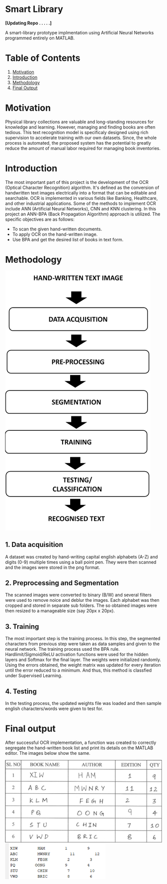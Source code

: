 # Smart Library

**[Updating Repo . . . . .]**

A smart-library prototype implmentation using Artificial Neural Networks programmed entirely on MATLAB.


# Table of Contents

1. [Motivation](#motivation)  
2. [Introduction](#introduction)
3. [Methodology](#methodology)
4. [Final Output](#final-output)

 
# Motivation
Physical library collections are valuable and long-standing resources for knowledge and learning. However, managing and finding books are often tedious. This text recognition model is specificaly designed using rich supervision to accelerate training with our own datasets. Since, the whole process is automated, the proposed system has the potential to greatly reduce the amount of manual labor required for managing book inventories.

# Introduction
The most important part of this project is the development of the OCR (Optical Character Recognition) algorithm. It's defined as the conversion of handwritten text images electrically into a format that can be editable and searchable. OCR is implemented in various fields like Banking, Healthcare, and other industrial applications. Some of the methods to implement OCR include ANN (Artificial Neural Networks), CNN and KNN clustering. In this project an ANN-BPA (Back Propagation Algorithm) approach is utilized.
The specific objectives are as follows:
-	To scan the given hand-written documents.
-	To apply OCR on the hand-written image.
-	Use BPA and get the desired list of books in text form.


# Methodology

![Block-Diagram](images/blockdiagram.png)

## 1. Data acquisition

A dataset was created by hand-writing capital english alphabets (A-Z) and digits (0-9) multiple times using a ball point pen. They were then scanned and the images were stored in the png format.

## 2. Preprocessing and Segmentation

The scanned images were converted to binary (B/W) and several filters were used to remove noice and deblur the images. Each alphabet was then cropped and stored in separate sub folders. The so obtained images were then resized to a manageable size (say 20px x 20px).

## 3. Training

The most important step is the training process. In this step, the segmented characters from previous step were taken as data samples and given to the neural network. The training process used the BPA rule. Hardlimit/Sigmoid/ReLU activation functions were used for the hidden layers and Softmax for the final layer. The weights were initialized randomly. Using the errors obtained, the weight matrix was updated for every iteration until the error reduced to a minimum. And thus, this method is classfied under Supervised Learning.

## 4. Testing

In the testing process, the updated weights file was loaded and then sample english characters/words were given to test for.


# Final output

After successful OCR implementation, a function was created to correctly segregate the hand-written book list and print its details on the MATLAB editor. The images below show the same.

![input](images/handwritten_input.png)
![output](images/matlab_output.png)







